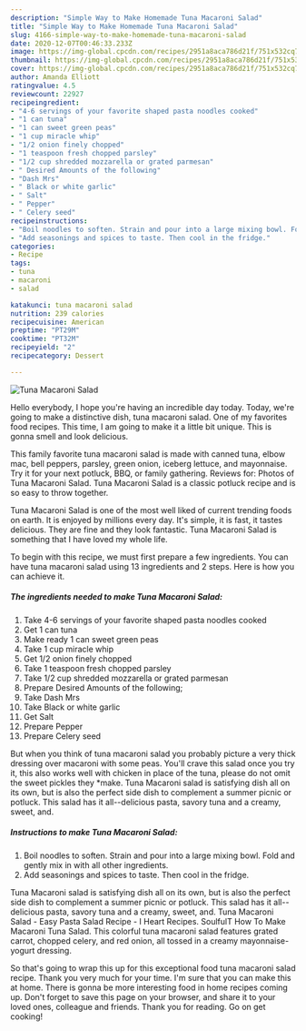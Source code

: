 ```yaml
---
description: "Simple Way to Make Homemade Tuna Macaroni Salad"
title: "Simple Way to Make Homemade Tuna Macaroni Salad"
slug: 4166-simple-way-to-make-homemade-tuna-macaroni-salad
date: 2020-12-07T00:46:33.233Z
image: https://img-global.cpcdn.com/recipes/2951a8aca786d21f/751x532cq70/tuna-macaroni-salad-recipe-main-photo.jpg
thumbnail: https://img-global.cpcdn.com/recipes/2951a8aca786d21f/751x532cq70/tuna-macaroni-salad-recipe-main-photo.jpg
cover: https://img-global.cpcdn.com/recipes/2951a8aca786d21f/751x532cq70/tuna-macaroni-salad-recipe-main-photo.jpg
author: Amanda Elliott
ratingvalue: 4.5
reviewcount: 22927
recipeingredient:
- "4-6 servings of your favorite shaped pasta noodles cooked"
- "1 can tuna"
- "1 can sweet green peas"
- "1 cup miracle whip"
- "1/2 onion finely chopped"
- "1 teaspoon fresh chopped parsley"
- "1/2 cup shredded mozzarella or grated parmesan"
- " Desired Amounts of the following"
- "Dash Mrs"
- " Black or white garlic"
- " Salt"
- " Pepper"
- " Celery seed"
recipeinstructions:
- "Boil noodles to soften. Strain and pour into a large mixing bowl. Fold and gently mix in with all other ingredients."
- "Add seasonings and spices to taste. Then cool in the fridge."
categories:
- Recipe
tags:
- tuna
- macaroni
- salad

katakunci: tuna macaroni salad 
nutrition: 239 calories
recipecuisine: American
preptime: "PT29M"
cooktime: "PT32M"
recipeyield: "2"
recipecategory: Dessert

---
```



![Tuna Macaroni Salad](https://img-global.cpcdn.com/recipes/2951a8aca786d21f/751x532cq70/tuna-macaroni-salad-recipe-main-photo.jpg)

Hello everybody, I hope you're having an incredible day today. Today, we're going to make a distinctive dish, tuna macaroni salad. One of my favorites food recipes. This time, I am going to make it a little bit unique. This is gonna smell and look delicious.

This family favorite tuna macaroni salad is made with canned tuna, elbow mac, bell peppers, parsley, green onion, iceberg lettuce, and mayonnaise. Try it for your next potluck, BBQ, or family gathering. Reviews for: Photos of Tuna Macaroni Salad. Tuna Macaroni Salad is a classic potluck recipe and is so easy to throw together.

Tuna Macaroni Salad is one of the most well liked of current trending foods on earth. It is enjoyed by millions every day. It's simple, it is fast, it tastes delicious. They are fine and they look fantastic. Tuna Macaroni Salad is something that I have loved my whole life.


To begin with this recipe, we must first prepare a few ingredients. You can have tuna macaroni salad using 13 ingredients and 2 steps. Here is how you can achieve it.

<!--inarticleads1-->

##### The ingredients needed to make Tuna Macaroni Salad:

1. Take 4-6 servings of your favorite shaped pasta noodles cooked
1. Get 1 can tuna
1. Make ready 1 can sweet green peas
1. Take 1 cup miracle whip
1. Get 1/2 onion finely chopped
1. Take 1 teaspoon fresh chopped parsley
1. Take 1/2 cup shredded mozzarella or grated parmesan
1. Prepare  Desired Amounts of the following;
1. Take Dash Mrs
1. Take  Black or white garlic
1. Get  Salt
1. Prepare  Pepper
1. Prepare  Celery seed


But when you think of tuna macaroni salad you probably picture a very thick dressing over macaroni with some peas. You&#39;ll crave this salad once you try it, this also works well with chicken in place of the tuna, please do not omit the sweet pickles they *make. Tuna Macaroni salad is satisfying dish all on its own, but is also the perfect side dish to complement a summer picnic or potluck. This salad has it all--delicious pasta, savory tuna and a creamy, sweet, and. 

<!--inarticleads2-->

##### Instructions to make Tuna Macaroni Salad:

1. Boil noodles to soften. Strain and pour into a large mixing bowl. Fold and gently mix in with all other ingredients.
1. Add seasonings and spices to taste. Then cool in the fridge.


Tuna Macaroni salad is satisfying dish all on its own, but is also the perfect side dish to complement a summer picnic or potluck. This salad has it all--delicious pasta, savory tuna and a creamy, sweet, and. Tuna Macaroni Salad - Easy Pasta Salad Recipe - I Heart Recipes. SoulfulT How To Make Macaroni Tuna Salad. This colorful tuna macaroni salad features grated carrot, chopped celery, and red onion, all tossed in a creamy mayonnaise-yogurt dressing. 

So that's going to wrap this up for this exceptional food tuna macaroni salad recipe. Thank you very much for your time. I'm sure that you can make this at home. There is gonna be more interesting food in home recipes coming up. Don't forget to save this page on your browser, and share it to your loved ones, colleague and friends. Thank you for reading. Go on get cooking!

